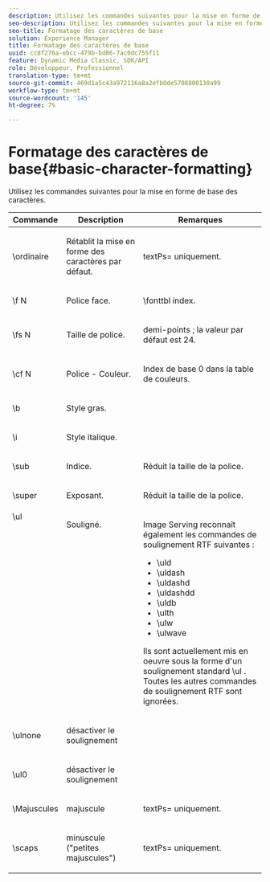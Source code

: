 ```yaml
---
description: Utilisez les commandes suivantes pour la mise en forme de base des caractères.
seo-description: Utilisez les commandes suivantes pour la mise en forme de base des caractères.
seo-title: Formatage des caractères de base
solution: Experience Manager
title: Formatage des caractères de base
uuid: cc8f276a-ebcc-479b-bd86-7ac0dc755f11
feature: Dynamic Media Classic, SDK/API
role: Développeur, Professionnel
translation-type: tm+mt
source-git-commit: 469d1a5c43a972116a8a2efb0de5708800130a99
workflow-type: tm+mt
source-wordcount: '145'
ht-degree: 7%

---
```



# Formatage des caractères de base{#basic-character-formatting}

Utilisez les commandes suivantes pour la mise en forme de base des caractères.

<table id="table_65415B84652F4E7497299AD90AE7C191"> 
 <thead> 
  <tr> 
   <th class="entry"> Commande </th> 
   <th class="entry"> Description </th> 
   <th class="entry"> Remarques </th> 
  </tr> 
 </thead>
 <tbody> 
  <tr> 
   <td> <span class="codeph"> \ordinaire </span> </td> 
   <td> <p>Rétablit la mise en forme des caractères par défaut. </p> </td> 
   <td> <p> <span class="codeph"> textPs=  </span> uniquement. </p> </td> 
  </tr> 
  <tr> 
   <td> <span class="codeph"> \f  <span class="varname"> N  </span> </span> </td> 
   <td> <p>Police face. </p> </td> 
   <td> <p> <span class="codeph"> \fonttbl  </span> index. </p> </td> 
  </tr> 
  <tr> 
   <td> <span class="codeph"> \fs  <span class="varname"> N  </span> </span> </td> 
   <td> <p>Taille de police. </p> </td> 
   <td> <p>demi-points ; la valeur par défaut est 24. </p> </td> 
  </tr> 
  <tr> 
   <td> <span class="codeph"> \cf  <span class="varname"> N  </span> </span> </td> 
   <td> <p>Police - Couleur. </p> </td> 
   <td> <p>Index de base 0 dans la table de couleurs. </p> </td> 
  </tr> 
  <tr> 
   <td> <span class="codeph"> \b </span> </td> 
   <td> <p>Style gras. </p> </td> 
   <td> <p> </p> </td> 
  </tr> 
  <tr> 
   <td> <span class="codeph"> \i </span> </td> 
   <td> <p>Style italique. </p> </td> 
   <td> <p> </p> </td> 
  </tr> 
  <tr> 
   <td> <span class="codeph"> \sub  </span> </td> 
   <td> <p>Indice. </p> </td> 
   <td> <p>Réduit la taille de la police. </p> </td> 
  </tr> 
  <tr> 
   <td> <span class="codeph"> \super  </span> </td> 
   <td> <p>Exposant. </p> </td> 
   <td> <p>Réduit la taille de la police. </p> </td> 
  </tr> 
  <tr valign="top"> 
   <td> <span class="codeph"> \ul  </span> </td> 
   <td> <p>Souligné. </p> </td> 
   <td> <p>Image Serving reconnaît également les commandes de soulignement RTF suivantes : </p> <p> 
     <ul id="ul_EF2077DD51F94E2E94D8F1FA661F95DE"> 
      <li id="li_F9382148CCCC4A6AB373DD96D28B71EE"> <span class="codeph"> \uld  </span> </li> 
      <li id="li_141276B2082E4AD0A8C7D3BDDADD6EE2"> <span class="codeph"> \uldash  </span> </li> 
      <li id="li_32CE2C69EEFE462FB21F49FF52A65B0B"> <span class="codeph"> \uldashd  </span> </li> 
      <li id="li_DCF3CD4F884845A5A6B84BDD8DB3A572"> <span class="codeph"> \uldashdd  </span> </li> 
      <li id="li_FDEF96CCE14D41BDB878AADCFF73068F"> <span class="codeph"> \uldb  </span> </li> 
      <li id="li_482CCC6F5D8544CCA69DF2A070097ABD"> <span class="codeph"> \ulth  </span> </li> 
      <li id="li_F11C79A6640B4C0684CA5D9733E49F43"> <span class="codeph"> \ulw  </span> </li> 
      <li id="li_84F94D17372B4C0494A9F8AEC951C556"> <span class="codeph"> \ulwave  </span> </li> 
     </ul> </p> <p>Ils sont actuellement mis en oeuvre sous la forme d'un soulignement standard <span class="codeph"> \ul </span>. Toutes les autres commandes de soulignement RTF sont ignorées. </p> </td> 
  </tr> 
  <tr> 
   <td> <span class="codeph"> \ulnone  </span> </td> 
   <td> <p>désactiver le soulignement </p> </td> 
   <td> <p> </p> </td> 
  </tr> 
  <tr> 
   <td> <span class="codeph"> \ul0  </span> </td> 
   <td> <p>désactiver le soulignement </p> </td> 
   <td> <p> </p> </td> 
  </tr> 
  <tr> 
   <td> <span class="codeph"> \Majuscules </span> </td> 
   <td> <p>majuscule </p> </td> 
   <td> <p> <span class="codeph"> textPs=  </span> uniquement. </p> </td> 
  </tr> 
  <tr> 
   <td> <span class="codeph"> \scaps  </span> </td> 
   <td> <p>minuscule ("petites majuscules") </p> </td> 
   <td> <p> <span class="codeph"> textPs=  </span> uniquement. </p> </td> 
  </tr> 
 </tbody> 
</table>

